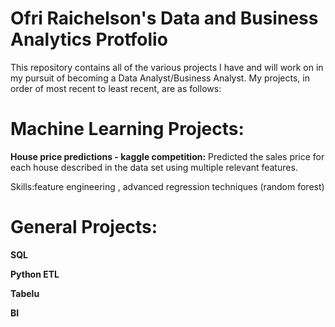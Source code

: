 # Ofri Raichelson's Data and Business Analytics Protfolio
This repository contains all of the various projects I have and will work on in my pursuit of becoming a Data Analyst/Business Analyst. My projects, in order of most recent to least recent, are as follows:
# Machine Learning Projects:

**House price predictions - kaggle competition:** Predicted the sales price for each house described in the data set using multiple relevant features.

Skills:feature engineering , advanced regression techniques (random forest)


# General Projects:
**SQL**

**Python ETL**

**Tabelu**

**BI**




